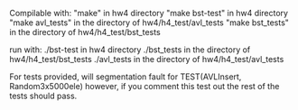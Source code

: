Compilable with:
"make" in hw4 directory
"make bst-test" in hw4 directory
"make avl_tests" in the directory of hw4/h4_test/avl_tests
"make bst_tests" in the directory of hw4/h4_test/bst_tests

run with:
./bst-test in hw4 directory
./bst_tests in the directory of hw4/h4_test/bst_tests
./avl_tests in the directory of hw4/h4_test/avl_tests


For tests provided, will segmentation fault for TEST(AVLInsert, Random3x5000ele)
however, if you comment this test out the rest of the tests should pass.

